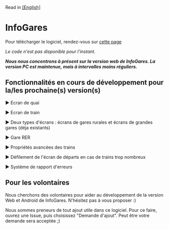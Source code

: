 Read in [[English]](https://github.com/Absolument-Oui/InfoGares/blob/main/README_en.md)

# InfoGares

Pour télécharger le logiciel, rendez-vous sur [cette page](https://github.com/Absolument-Oui/InfoGares/releases)

_Le code n'est pas disponible pour l'instant._

**_Nous nous concentrons à présent sur la version web de InfoGares. La version PC est maintenue, mais à intervalles moins réguliers._**

## Fonctionnalités en cours de développement pour la/les prochaine(s) version(s)
 
 ▶️ Ecran de quai
 
 ▶️ Ecran de train
 
 ▶️ Deux types d'écrans : écrans de gares rurales et écrans de grandes gares (déja existants)
 
 ▶️ Gare RER
 
 ▶️ Propriétés avancées des trains
 
 ▶️ Défilement de l'écran de départs en cas de trains trop nombreux
 
 ▶️ Système de rapport d'erreurs
 
## Pour les volontaires

Nous cherchons des volontaires pour aider au développement de la version Web et Android de InfoGares. N'hésitez pas à vous proposer :)

Nous sommes preneurs de tout ajout utile dans ce logiciel. Pour ce faire, ouvrez une Issue, puis choisissez "Demande d'ajout". Peut être votre demande sera acceptée ;)
